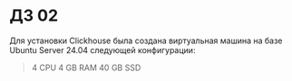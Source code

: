 # ДЗ 02

Для установки Clickhouse была создана виртуальная машина на базе Ubuntu Server 24.04 следующей конфигурации:  
> 4 CPU
> 4 GB RAM
> 40 GB SSD
